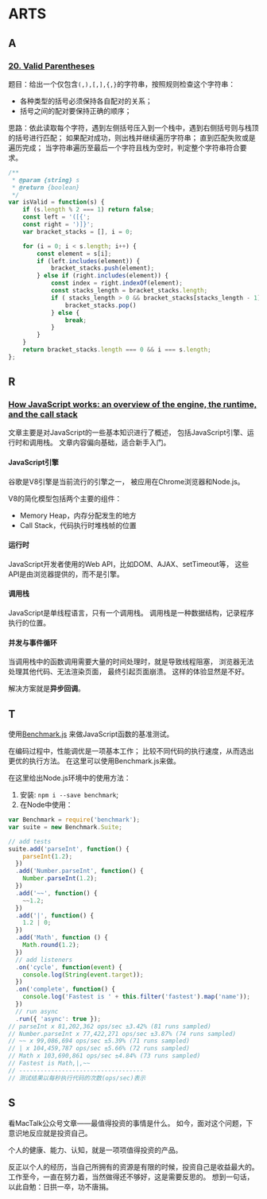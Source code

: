 # ARTS

## A

### [20. Valid Parentheses](https://leetcode.com/problems/valid-parentheses/)

题目：给出一个仅包含`(,),[,],{,}`的字符串，按照规则检查这个字符串：

- 各种类型的括号必须保持各自配对的关系；
- 括号之间的配对要保持正确的顺序；

思路：依此读取每个字符，遇到左侧括号压入到一个栈中，遇到右侧括号则与栈顶的括号进行匹配；
如果配对成功，则出栈并继续遍历字符串；
直到匹配失败或是遍历完成；
当字符串遍历至最后一个字符且栈为空时，判定整个字符串符合要求。

```JavaScript
/**
 * @param {string} s
 * @return {boolean}
 */
var isValid = function(s) {
    if (s.length % 2 === 1) return false;
    const left = '([{';
    const right = ')]}';
    var bracket_stacks = [], i = 0;

    for (i = 0; i < s.length; i++) {
        const element = s[i];
        if (left.includes(element)) {
            bracket_stacks.push(element);
        } else if (right.includes(element)) {
            const index = right.indexOf(element);
            const stacks_length = bracket_stacks.length;
            if ( stacks_length > 0 && bracket_stacks[stacks_length - 1] === left[index] ) {
                bracket_stacks.pop()
            } else {
                break;
            }
        }
    }
    return bracket_stacks.length === 0 && i === s.length;
};
```

## R

### [How JavaScript works: an overview of the engine, the runtime, and the call stack](https://blog.sessionstack.com/how-does-javascript-actually-work-part-1-b0bacc073cf)

文章主要是对JavaScript的一些基本知识进行了概述，
包括JavaScript引擎、运行时和调用栈。
文章内容偏向基础，适合新手入门。

#### JavaScript引擎

谷歌是V8引擎是当前流行的引擎之一，
被应用在Chrome浏览器和Node.js。

V8的简化模型包括两个主要的组件：

- Memory Heap，内存分配发生的地方
- Call Stack，代码执行时堆栈帧的位置

#### 运行时

JavaScript开发者使用的Web API，比如DOM、AJAX、setTimeout等，
这些API是由浏览器提供的，而不是引擎。

#### 调用栈

JavaScript是单线程语言，只有一个调用栈。
调用栈是一种数据结构，记录程序执行的位置。

#### 并发与事件循环

当调用栈中的函数调用需要大量的时间处理时，就是导致线程阻塞，
浏览器无法处理其他代码、无法渲染页面，
最终引起页面崩溃。
这样的体验显然是不好。

解决方案就是**异步回调**。

## T

使用[Benchmark.js](https://benchmarkjs.com/)
来做JavaScript函数的基准测试。

在编码过程中，性能调优是一项基本工作；
比较不同代码的执行速度，从而选出更优的执行方法。
在这里可以使用Benchmark.js来做。

在这里给出Node.js环境中的使用方法：

1. 安装: `npm i --save benchmark`;
2. 在Node中使用：

```JavaScript
var Benchmark = require('benchmark');
var suite = new Benchmark.Suite;

// add tests
suite.add('parseInt', function() {
    parseInt(1.2);
  })
  .add('Number.parseInt', function() {
    Number.parseInt(1.2);
  })
  .add('~~', function() {
    ~~1.2;
  })
  .add('|', function() {
    1.2 | 0;
  })
  .add('Math', function () {
    Math.round(1.2);
  })
  // add listeners
  .on('cycle', function(event) {
    console.log(String(event.target));
  })
  .on('complete', function() {
    console.log('Fastest is ' + this.filter('fastest').map('name'));
  })
  // run async
  .run({ 'async': true });
// parseInt x 81,202,362 ops/sec ±3.42% (81 runs sampled)
// Number.parseInt x 77,422,271 ops/sec ±3.87% (74 runs sampled)
// ~~ x 99,086,694 ops/sec ±5.39% (71 runs sampled)
// | x 104,459,787 ops/sec ±5.66% (72 runs sampled)
// Math x 103,690,861 ops/sec ±4.84% (73 runs sampled)
// Fastest is Math,|,~~
// -----------------------------------
// 测试结果以每秒执行代码的次数(ops/sec)表示
```

## S

看MacTalk公众号文章——最值得投资的事情是什么。
如今，面对这个问题，下意识地反应就是投资自己。
  
  个人的健康、能力、认知，就是一项项值得投资的产品。

反正以个人的经历，当自己所拥有的资源是有限的时候，投资自己是收益最大的。
工作至今，一直在努力着，当然做得还不够好，这是需要反思的。
想到一句话，以此自勉：日拱一卒，功不唐捐。
